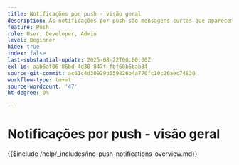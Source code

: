 ```yaml
---
title: Notificações por push - visão geral
description: As notificações por push são mensagens curtas que aparecem em um telefone, tablet ou computador, mesmo quando o usuário não está usando o aplicativo que as enviou. São uma maneira de os aplicativos "tocarem no seu ombro" e chamarem a sua atenção.
feature: Push
role: User, Developer, Admin
level: Beginner
hide: true
index: false
last-substantial-update: 2025-08-22T00:00:00Z
exl-id: aab6af06-86bd-4d30-847f-fbf60b6bab34
source-git-commit: ac61c4d30929b559826b4a770fc10c26aec74830
workflow-type: tm+mt
source-wordcount: '47'
ht-degree: 0%

---
```


# Notificações por push - visão geral

{{$include /help/_includes/inc-push-notifications-overview.md}}
